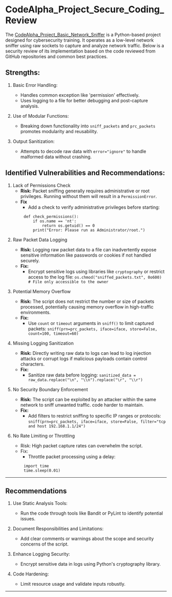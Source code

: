 # CodeAlpha_Project_Secure_Coding_Review

The [CodeAlpha_Project_Basic_Network_Sniffer](https://github.com/SilentCoder4/CodeAlpha_Project_Basic_Network_Sniffer) is a Python-based project designed for cybersecurity training. It operates as a low-level network sniffer using raw sockets to capture and analyze network traffic. Below is a security review of its implementation based on the code reviewed from GitHub repositories and common best practices.

## Strengths:
1. Basic Error Handling:
    - Handles common exception like 'permission' effectively.
    - Uses logging to a file for better debugging and post-capture analysis.

2. Use of Modular Functions:
    - Breaking down functionality into `sniff_packets` and `prc_packets` promotes modularity and reusability.

3. Output Sanitization:
    - Attempts to decode raw data with `error="ignore"` to handle malformed data without crashing.

## Identified Vulnerabilities and Recommendations:

1. Lack of Permissions Check
    - **Risk:** Packet sniffing generally requires administrative or root privileges. Running without them will result in a `PermissionError`.
    - **Fix**
        - Add a check to verify administrative privileges before starting:

```
        def check_permissions():
            if os.name == 'nt':
                return os.getuid() == 0
            print("Error: Please run as Administrator/root.")
```


2. Raw Packet Data Logging
    - **Risk:** Logging raw packet data to a file can inadvertently expose sensitive information like passwords or cookies if not handled securely.
    - **Fix:**
        - Encrypt sensitive logs using libraries like `cryptography` or restrict access to the log file:
        ``` os.chmod("sniffed_packets.txt", 0o600)  # File only accessible to the owner ```

3. Potential Memory Overflow
    - **Risk:** The script does not restrict the number or size of packets processed, potentially causing memory overflow in high-traffic environments.
    - **Fix:**
        - Use `count` or `timeout` arguments in `sniff()` to limit captured packets:
        ``` sniff(prn=prc_packets, iface=iface, store=False, count=100, timeout=60) ```

4. Missing Logging Sanitization
    - **Risk:** Directly writing raw data to logs can lead to log injection attacks or corrupt logs if malicious payloads contain control characters.
    - **Fix:**
        - Sanitize raw data before logging:
        ``` sanitized_data = raw_data.replace("\n", "\\n").replace("\r", "\\r") ```


5. No Security Boundary Enforcement
    - **Risk:** The script can be exploited by an attacker within the same network to sniff unwanted traffic.
    code harder to maintain.
    - **Fix:** 
        - Add filters to restrict sniffing to specific IP ranges or protocols:
        ``` sniff(prn=prc_packets, iface=iface, store=False, filter="tcp and host 192.168.1.1/24") ```

6. No Rate Limiting or Throttling
    - Risk: High packet capture rates can overwhelm the script.
    - Fix:
        - Throttle packet processing using a delay:
``` 
        import time
        time.sleep(0.01)
```
---

## Recommendations

1. Use Static Analysis Tools:
    - Run the code through tools like Bandit or PyLint to identify potential issues.

2. Document Responsibilities and Limitations:
    - Add clear comments or warnings about the scope and security concerns of the script.

3. Enhance Logging Security:
    - Encrypt sensitive data in logs using Python's cryptography library.

4. Code Hardening:
    - Limit resource usage and validate inputs robustly.
    
---